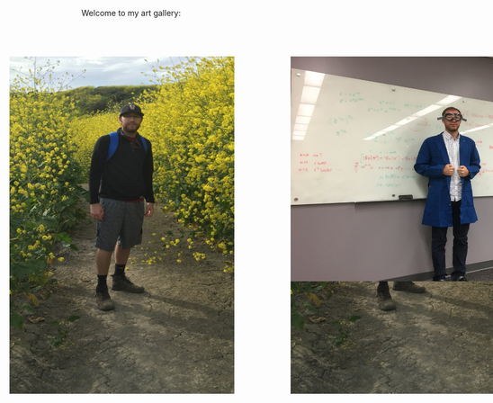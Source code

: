 Welcome to my art gallery:
<br>
<br>
<br>

<img style="position:absolute; TOP:150px; LEFT:100px; WIDTH:400px; HEIGHT:600px" SRC="jackpic3.jpg">
<img style="position:absolute; TOP:150px; LEFT:600px; WIDTH:400px; HEIGHT:600px" SRC="jackpic3.jpg">

<br>
<br>
<br>
<br>
<br>
<br>
<br>
<br>
<br>
<br>
<br>
<br>
<br>
<br>
<br>
<br>
<br>
<br>
<br>
<br>
<br>

<img style="position:absolute; TOP:150px; LEFT:600px; WIDTH:600px; HEIGHT:400px" SRC="jackpic6.jpg">

<br>
<br>
<br>
<br>
<br>
<br>
<br>
<br>
<br>
<br>
<br>

[Home](./)
